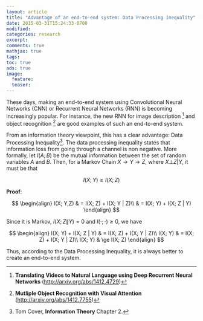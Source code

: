 ```yaml
---
layout: article
title: "Advantage of an end-to-end system: Data Processing Inequality"
date: 2015-03-31T15:24:33-0700
modified:
categories: research
excerpt:
comments: true
mathjax: true
tags:
toc: true
ads: true
image:
  feature:
  teaser:
---
```


These days, making an end-to-end system using Convolutional Neural Networks (CNN) or Recurrent Neural Networks (RNN) is becoming increasingly
popular. For instance, the new RNN for image description [^1] and object
recognition [^2] are good examples of such an end-to-end system.

From an information theory viewpoint, this has a clear advantage: Data Processing Inequality[^3].
The data processing inequality states that information loss from  going through a channel is non negative. More formally, let $I(A; B)$ be the mutual information between the set of random variables $A$ and $B$. Then, for a Markov Chain $X\rightarrow Y \rightarrow Z$, where $X \bot Z | Y$, it must be that

$$
I(X;Y) \ge  I(X;Z)
$$

<b>Proof</b>:

$$
\begin{align}
I(X; Y,Z) & = I(X; Z) + I(X; Y | Z)\\
& = I(X; Y) + I(X; Z | Y)
\end{align}
$$

Since it is Markov, $I(X;Z \| Y) = 0$ and $I(\cdot; \cdot) \ge 0$, we have

$$
\begin{align}
I(X; Y) + I(X; Z | Y) & = I(X; Z) + I(X; Y | Z)\\
I(X; Y) & = I(X; Z) + I(X; Y | Z)\\
I(X; Y) & \ge I(X; Z)
\end{align}
$$


Thus, according to the Data Processing Inequality, it is always better to create an end-to-end system.



[^1]: **Translating Videos to Natural Language using Deep Recurrent Neural Networks** (http://arxiv.org/abs/1412.4729)
[^2]: **Mutliple Object Recognition with Visual Attention** (http://arxiv.org/abs/1412.7755)
[^3]: Tom Cover, **Information Theory** Chapter 2.
